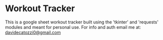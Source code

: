 # Workout Tracker

This is a google sheet workout tracker built using the 'tkinter' and 'requests' modules and meant for personal use. For info and auth email me at: davidecatozzi0@gmail.com
